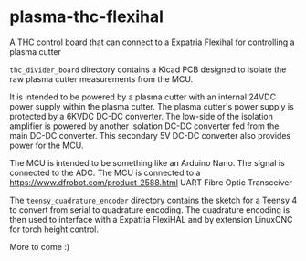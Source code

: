 # plasma-thc-flexihal
A THC control board that can connect to a Expatria Flexihal for controlling a plasma cutter


`thc_divider_board` directory contains a Kicad PCB designed to isolate the raw plasma cutter 
measurements from the MCU. 

It is intended to be powered by a plasma cutter with an internal 24VDC power supply within 
the plasma cutter. The plasma cutter's power supply is protected by a 6KVDC DC-DC converter. 
The low-side of the isolation amplifier is powered by another isolation DC-DC converter fed 
from the main DC-DC converter. This secondary 5V DC-DC converter also provides power for the
MCU.

The MCU is intended to be something like an Arduino Nano. The signal is connected to the ADC. 
The MCU is connected to a https://www.dfrobot.com/product-2588.html UART Fibre Optic Transceiver

The `teensy_quadrature_encoder` directory contains the sketch for a Teensy 4 to convert from
serial to quadrature encoding. The quadrature encoding is then used to interface with a Expatria
FlexiHAL and by extension LinuxCNC for torch height control.

More to come :)
